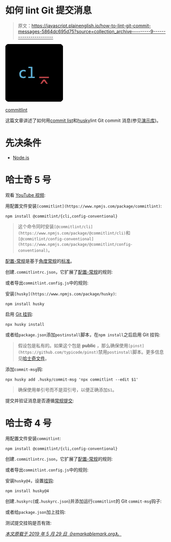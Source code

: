 # 如何 lint Git 提交消息

> 原文：<https://javascript.plainenglish.io/how-to-lint-git-commit-messages-5864dc695d75?source=collection_archive---------9----------------------->

![](img/8c7ed4cd0ce1970e1478247ee1ea22bb.png)

[commitlint](https://b.remarkabl.org/commitlint)

这篇文章讲述了如何用[commit list](https://b.remarkabl.org/commitlint)和[husky](https://b.remarkabl.org/husky)lint Git commit 消息(参见[演示库](https://b.remarkabl.org/3qIwXlU))。

# 先决条件

*   [Node.js](https://b.remarkabl.org/nodejs-site)

# 哈士奇 5 号

观看 [YouTube 视频](https://youtu.be/2J9VnYiZ_Ts?list=PLVgOtoUBG2mdLpj6qT5DXfg5_pGPTDrJZ):

用配置文件安装`[commitlint](https://www.npmjs.com/package/commitlint)`:

```
npm install @commitlint/{cli,config-conventional}
```

> 这个命令同时安装`[@commitlint/cli](https://www.npmjs.com/package/@commitlint/cli)`和`[@commitlint/config-conventional](https://www.npmjs.com/package/@commitlint/config-conventional)`。

[配置-常规](https://github.com/conventional-changelog/commitlint/tree/master/%40commitlint/config-conventional)是基于[角度常规](https://github.com/angular/angular/blob/22b96b9/CONTRIBUTING.md#-commit-message-guidelines)的[标准](https://www.conventionalcommits.org/)。

创建`.commitlintrc.json`，它扩展了[配置-常规](https://github.com/conventional-changelog/commitlint/tree/master/%40commitlint/config-conventional)的规则:

或者导出`commitlint.config.js`中的规则:

安装`[husky](https://www.npmjs.com/package/husky)`:

```
npm install husky
```

启用 [Git 挂钩](https://git-scm.com/docs/githooks):

```
npx husky install
```

或者给`package.json`添加`postinstall`脚本，在`npm install`之后启用 Git 挂钩:

> 假设包是私有的。如果这个包是 **public** ，那么确保使用`[pinst](https://github.com/typicode/pinst)`禁用`postinstall`脚本。更多信息见[哈士奇文件](https://typicode.github.io/husky/#/?id=install)。

添加`commit-msg`钩:

```
npx husky add .husky/commit-msg 'npx commitlint --edit $1'
```

> 确保使用单引号而不是双引号，以便正确添加`$1`。

提交并验证消息是否遵循[常规提交](https://www.conventionalcommits.org/):

# 哈士奇 4 号

用配置文件安装`commitlint`:

```
npm install @commitlint/{cli,config-conventional}
```

创建`.commitlintrc.json`，它扩展了[配置-常规](https://github.com/conventional-changelog/commitlint/tree/master/%40commitlint/config-conventional)的规则:

或者导出`commitlint.config.js`中的规则:

安装`husky@4`，设置[挂钩](https://git-scm.com/docs/githooks):

```
npm install husky@4
```

创建`.huskyrc`(或`.huskyrc.json`)并添加运行`commitlint`的 Git `commit-msg`钩子:

或者给`package.json`加上挂钩:

测试提交挂钩是否有效:

[*本文原载于 2019 年 5 月 29 日《remarkablemark.org》。*](https://b.remarkabl.org/3u0Vdlc)